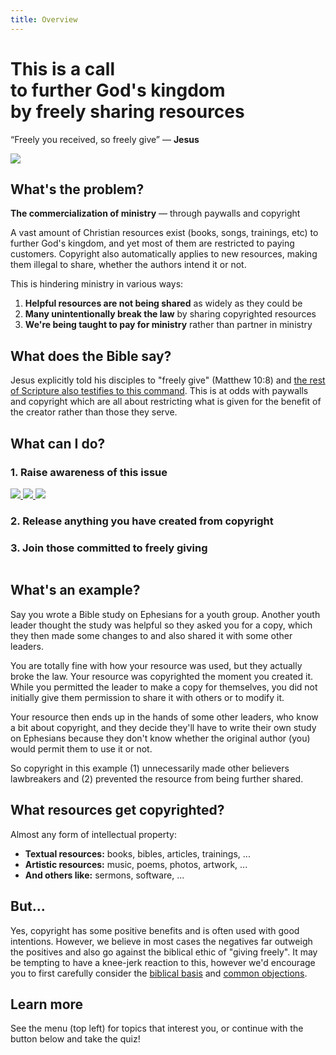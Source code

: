 ```yaml
---
title: Overview
---
```


<script lang='ts' setup>

import {people} from '@/_comp/people'

</script>

<style lang='sass' scoped>

.memes
    display: flex
    margin: 24px 0

    img
        width: 0
        flex-grow: 1
        margin-right: 12px
        cursor: pointer

.people
    display: flex
    margin: 12px 0
    overflow: hidden

    img
        width: 80px
        height: 80px
        border-radius: 40px
        margin-right: 12px
        cursor: pointer

</style>


# This is a call<br>to further God's kingdom<br>by freely sharing resources

“Freely you received, so freely give” &mdash; __Jesus__

<img src='@/_assets/ill_share.svg'>

## What's the problem?

<span class=mixed>__The commercialization of ministry__ &mdash; through paywalls and copyright</span>

A vast amount of Christian resources exist (books, songs, trainings, etc) to further God's kingdom, and yet most of them are restricted to paying customers. Copyright also automatically applies to new resources, making them illegal to share, whether the authors intend it or not.

This is hindering ministry in various ways:

 1. __Helpful resources are not being shared__ as widely as they could be
 2. __Many unintentionally break the law__ by sharing copyrighted resources
 3. __We're being taught to pay for ministry__ rather than partner in ministry


## What does the Bible say?

Jesus explicitly told his disciples to "freely give" (Matthew 10:8) and [the rest of Scripture also testifies to this command](/biblical/). This is at odds with paywalls and copyright which are all about restricting what is given for the benefit of the creator rather than those they serve.


## What can I do?

### 1. Raise awareness of this issue

<a class='memes' href='/share/'>
    <img src='/memes/other_purpose.jpg'>
    <img src='/memes/jesus_ascension.jpg'>
    <img src='/memes/paul_trainings.jpg'>
</a>

<p><VPButton href='/share/' text="Start discussions"></VPButton></p>


### 2. Release anything you have created from copyright

<p><VPButton href='/licenses/' text="Free your resources"></VPButton></p>


### 3. Join those committed to freely giving

<a class='people' href='/join/'>
    <img v-for='person of Object.keys(people)' :src='`/people/${person}.webp`' :title='people[person].title'>
</a>

<p><VPButton href='/join/' text="Join the community"></VPButton></p>



## What's an example?
Say you wrote a Bible study on Ephesians for a youth group. Another youth leader thought the study was helpful so they asked you for a copy, which they then made some changes to and also shared it with some other leaders.

You are totally fine with how your resource was used, but they actually broke the law. Your resource was copyrighted the moment you created it. While you permitted the leader to make a copy for themselves, you did not initially give them permission to share it with others or to modify it.

Your resource then ends up in the hands of some other leaders, who know a bit about copyright, and they decide they'll have to write their own study on Ephesians because they don't know whether the original author (you) would permit them to use it or not.

So copyright in this example (1) unnecessarily made other believers lawbreakers and (2) prevented the resource from being further shared.


## What resources get copyrighted?

Almost any form of intellectual property:
 * __Textual resources:__ books, bibles, articles, trainings, ...
 * __Artistic resources:__ music, poems, photos, artwork, ...
 * __And others like:__ sermons, software, ...


## But...
Yes, copyright has some positive benefits and is often used with good intentions. However, we believe in most cases the negatives far outweigh the positives and also go against the biblical ethic of "giving freely". It may be tempting to have a knee-jerk reaction to this, however we'd encourage you to first carefully consider the [biblical basis](/biblical/) and [common objections](/objections/).


## Learn more
See the menu (top left) for topics that interest you, or continue with the button below and take the quiz!

